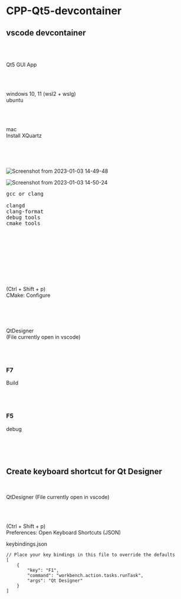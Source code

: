# CPP-Qt5-devcontainer

## vscode devcontainer

<br><br>

Qt5 GUI App

<br><br>

windows 10, 11 (wsl2 + wslg)  
ubuntu

<br><br>

mac  
Install XQuartz

<br><br><br>


![Screenshot from 2023-01-03 14-49-48](https://user-images.githubusercontent.com/10168979/210305906-5668bbbf-6ff6-4077-925d-d88a5779390b.png)



![Screenshot from 2023-01-03 14-50-24](https://user-images.githubusercontent.com/10168979/210305918-46d6d18f-8370-4703-9995-1ad90763d063.png)




<pre>
gcc or clang

clangd
clang-format
debug tools
cmake tools
</pre>

<br><br><br><br>



<br><br><br>

(Ctrl + Shift + p)  
CMake: Configure

<br><br><br>


QtDesigner  
(File currently open in vscode)

<br><br>





### F7

Build

<br><br>

### F5

debug

<br><br><br>



## Create keyboard shortcut for Qt Designer

<br>

QtDesigner
(File currently open in vscode)

<br><br>

(Ctrl + Shift + p)  
Preferences: Open Keyboard Shortcuts (JSON)  


keybindings.json
```
// Place your key bindings in this file to override the defaults
[
    {
        "key": "F1",
        "command": "workbench.action.tasks.runTask",
        "args": "Qt Designer"
    }
]
```

<br><br><br>
<br><br><br>
<br><br><br>
<br><br><br>














